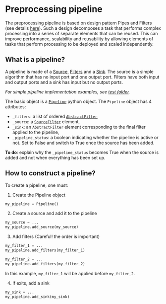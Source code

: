 # Preprocessing pipeline 

The preprocessing pipeline is based on design pattern Pipes and Filters (see details [here](https://docs.microsoft.com/fr-fr/azure/architecture/patterns/pipes-and-filters)). Such a design decomposes a task that performs complex processing into a series of separate elements that can be reused. This can improve performance, scalability and reusability by allowing elements of tasks that perform processing to be deployed and scaled independently.

## What is a pipeline?
A pipeline is made of a [Source](source.md), [Filters](filters.md) and a [Sink](sink.md). The source is a simple algorithm that has no input port and one output port. Filters have both input and output ports and a sink has input but no output ports. 


*For simple pipeline implementation examples, see [test folder](/tests/unit/pipe/test_pipeline.py).*

The basic object is a [```Pipeline```](/filtering_pipeline/pipe/pipeline.py) python object. The ```Pipeline``` object has 4 attributes:
- ```_filters```: a list of ordered [```AbstractFilter```](/filtering_pipeline/filters/abstract_filter.py),
- ```_source```: a [```SourceFilter```](/filtering_pipeline/filters/abstract_filter.py) element,
- ```_sink```: an ```AbstractFilter``` element corresponding to the final filter applied to the pipeline,
- ```_pipeline_status```: a boolean indicating whether the pipeline is active or not. Set to False and switch to True once the source has been added.

**To do**: explain why the ```_pipeline_status``` becomes True when the source is added and not when everything has been set up.

## How to construct a pipeline?

To create a pipeline, one must:
1. Create the Pipeline object
```python
my_pipeline = Pipeline()
```

2. Create a source and add it to the pipeline
```python
my_source = ...
my_pipeline.add_source(my_source)
```

3. Add filters (Careful! the order is important)
```python
my_filter_1 = ...
my_pipeline.add_filters(my_filter_1)

my_filter_2 = ...
my_pipeline.add_filters(my_filter_2)
```
In this example, ```my_filter_1``` will be applied before ```my_filter_2```.

4. If exits, add a sink
```python
my_sink = ...
my_pipeline.add_sink(my_sink)
```